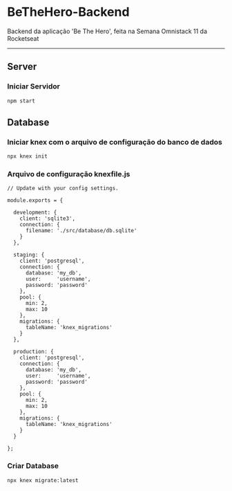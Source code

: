 # BeTheHero-Backend
Backend da aplicação 'Be The Hero', feita na Semana Omnistack 11 da Rocketseat

---

## Server
### Iniciar Servidor
```bash
npm start
```

## Database
### Iniciar knex com o arquivo de configuração do banco de dados

```bash
npx knex init
```

### Arquivo de configuração **knexfile.js**

```JS
// Update with your config settings.

module.exports = {

  development: {
    client: 'sqlite3',
    connection: {
      filename: './src/database/db.sqlite'
    }
  },

  staging: {
    client: 'postgresql',
    connection: {
      database: 'my_db',
      user:     'username',
      password: 'password'
    },
    pool: {
      min: 2,
      max: 10
    },
    migrations: {
      tableName: 'knex_migrations'
    }
  },

  production: {
    client: 'postgresql',
    connection: {
      database: 'my_db',
      user:     'username',
      password: 'password'
    },
    pool: {
      min: 2,
      max: 10
    },
    migrations: {
      tableName: 'knex_migrations'
    }
  }

};

```

### Criar Database
```bash
npx knex migrate:latest
```